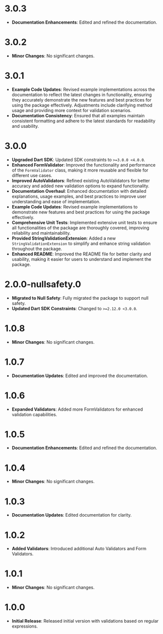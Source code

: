 # 3.0.3
- **Documentation Enhancements**: Edited and refined the documentation.

# 3.0.2
- **Minor Changes**: No significant changes.

# 3.0.1
- **Example Code Updates**: Revised example implementations across the documentation to reflect the latest changes in functionality, ensuring they accurately demonstrate the new features and best practices for using the package effectively. Adjustments include clarifying method usage and providing more context for validation scenarios.
- **Documentation Consistency**: Ensured that all examples maintain consistent formatting and adhere to the latest standards for readability and usability.

# 3.0.0

- **Upgraded Dart SDK**: Updated SDK constraints to `>=3.0.0 <4.0.0`.
- **Enhanced FormValidator**: Improved the functionality and performance of the `FormValidator` class, making it more reusable and flexible for different use cases.
- **Improved AutoValidators**: Refined existing AutoValidators for better accuracy and added new validation options to expand functionality.
- **Documentation Overhaul**: Enhanced documentation with detailed explanations, usage examples, and best practices to improve user understanding and ease of implementation.
- **Example Code Updates**: Revised example implementations to demonstrate new features and best practices for using the package effectively.
- **Comprehensive Unit Tests**: Implemented extensive unit tests to ensure all functionalities of the package are thoroughly covered, improving reliability and maintainability.
- **Provided StringValidationExtension**: Added a new `StringValidationExtension` to simplify and enhance string validation throughout the package.
- **Enhanced README**: Improved the README file for better clarity and usability, making it easier for users to understand and implement the package.

# 2.0.0-nullsafety.0

- **Migrated to Null Safety**: Fully migrated the package to support null safety.
- **Updated Dart SDK Constraints**: Changed to `>=2.12.0 <3.0.0`.

# 1.0.8

- **Minor Changes**: No significant changes.

# 1.0.7

- **Documentation Updates**: Edited and improved the documentation.

# 1.0.6

- **Expanded Validators**: Added more FormValidators for enhanced validation capabilities.

# 1.0.5

- **Documentation Enhancements**: Edited and refined the documentation.

# 1.0.4

- **Minor Changes**: No significant changes.

# 1.0.3

- **Documentation Updates**: Edited documentation for clarity.

# 1.0.2

- **Added Validators**: Introduced additional Auto Validators and Form Validators.

# 1.0.1

- **Minor Changes**: No significant changes.

# 1.0.0

- **Initial Release**: Released initial version with validations based on regular expressions.